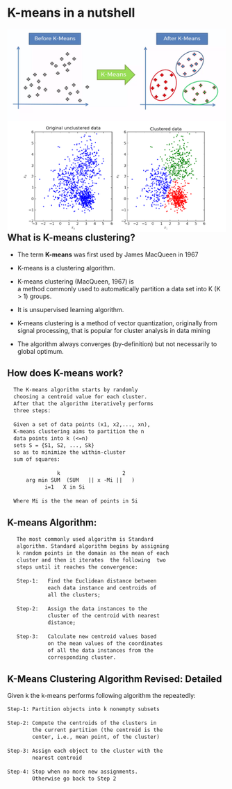# K-means in a nutshell

<img src="./kmeans0.png"
     alt="kmeans0.png"
     style="float: left; margin-right: 10px;" 
/>



<img src="./kmeans_2d.png"
     alt="kmeans_2d.png"
     style="float: left; margin-right: 10px;" 
/>

## What is K-means clustering?

* The term **K-means** was first used by James MacQueen in 1967

* K-means is a clustering algorithm.
  
* K-means clustering (MacQueen, 1967) is  
  a method commonly used to automatically 
  partition a data set into K (K > 1) groups. 
  
* It is unsupervised learning algorithm.
  
* K-means  clustering  is  a  method 
  of  vector quantization,  originally 
  from signal processing, that is popular 
  for cluster analysis in data mining

* The algorithm always converges (by-definition) 
  but  not  necessarily  to  global  optimum.


## How does K-means work?

````
  The K-means algorithm starts by randomly 
  choosing a centroid value for each cluster. 
  After that the algorithm iteratively performs 
  three steps: 

  Given a set of data points (x1, x2,..., xn),
  K-means clustering aims to partition the n 
  data points into k (<=n) 
  sets S = {S1, S2, ..., Sk} 
  so as to minimize the within-cluster 
  sum of squares:
  
                k                    2
      arg min SUM  (SUM   || x -Mi ||   )
            i=1   X in Si

  Where Mi is the the mean of points in Si
````


## K-means Algorithm:

````
   The most commonly used algorithm is Standard 
   algorithm. Standard algorithm begins by assigning 
   k random points in the domain as the mean of each 
   cluster and then it iterates  the following  two 
   steps until it reaches the convergence:

   Step-1:   Find the Euclidean distance between 
             each data instance and centroids of 
             all the clusters; 

   Step-2:   Assign the data instances to the 
             cluster of the centroid with nearest 
             distance; 

   Step-3:   Calculate new centroid values based 
             on the mean values of the coordinates 
             of all the data instances from the 
             corresponding cluster.
````


## K-Means Clustering Algorithm Revised: Detailed

Given k the k-means performs following algorithm the repeatedly:

````
Step-1: Partition objects into k nonempty subsets

Step-2: Compute the centroids of the clusters in 
        the current partition (the centroid is the 
        center, i.e., mean point, of the cluster)

Step-3: Assign each object to the cluster with the 
        nearest centroid

Step-4: Stop when no more new assignments. 
        Otherwise go back to Step 2

````
